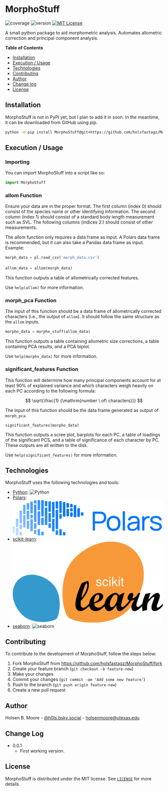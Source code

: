 # MorphoStuff

![coverage](https://img.shields.io/badge/coverage-70%25-yellowgreen)
![version](https://img.shields.io/badge/version-0.0.1-blue)
[![MIT License](https://img.shields.io/badge/License-MIT-green.svg)](https://choosealicense.com/licenses/mit/)

A small python package to aid morphometric analysis. Automates allometric
correction and principal component analysis.

**Table of Contents**
- [Installation](#installation)
- [Execution / Usage](#execution--usage)
- [Technologies](#technologies)
- [Contributing](#contributing)
- [Author](#author)
- [Change log](#change-log)
- [License](#license)

## Installation

MorphoStuff is not in PyPI yet, but I plan to add it in soon. In the meantime,
it can be downloaded from GitHub using pip.

```sh
python -m pip install MorphoStuff@git+https://github.com/holsfastagz/MorphoStuff.git
```

## Execution / Usage

### Importing

You can import MorphoStuff into a script like so:

```python
import MorphoStuff
```

### allom Function

Ensure your data are in the proper format. The first column (index 0)
should consist of the species name or other identifying information. The
second column (index 1) should consist of a standard body length measurement
such as SVL. The following columns (indices 2:) should consist of other
measurements. 

The allom function only requires a data frame as input. A Polars data frame
is recommended, but it can also take a Pandas data frame as input. Example:

```python
morph_data = pl.read_csv('morph_data.csv')

allom_data = allom(morph_data)
```

This function outputs a table of allometrically corrected features.

Use `help(allom)` for more information.

### morph_pca Function

The input of this function should be a data frame of allometrically corrected
characters (i.e., the output of `allom`). It should follow the same structure
as the `allom` inputs.

```python
morpho_data = morpho_stuff(allom_data)
```

This function outputs a table containing allometric size corrections, a table
containing PCA results, and a PCA biplot.

Use `help(morpho_data)` for more information.

### significant_features Function

This function will determine how many principal components account for at least
90% of explained variance and which characters weigh heavily on each PC
according to the following formula:

$$
\sqrt{\frac{1} {\mathrm{number \ of\ characters}}}
$$

The input of this function should be the data frame generated as output of
`morph_pca`. 

```
significant_features(morpho_data)
```

This function outputs a scree plot, barplots for each PC, a table of loadings
of the significant PCS, and a table of significance of each character by PC.
These outputs are all written to the disk.

Use `help(significant_features)` for more information.

## Technologies

MorphoStuff uses the following technologies and tools:

- [Python](https://www.python.org/): ![Python](https://img.shields.io/badge/python-3670A0?style=for-the-badge&logo=python&logoColor=ffdd54)
- [Polars](https://pola.rs/): ![Polars](https://github.com/pola-rs/polars-static/blob/master/logos/polars_logo_blue_text.svg)
- [scikit-learn](https://scikit-learn.org/stable/): ![scikit-learn](https://github.com/scikit-learn/scikit-learn/blob/main/doc/logos/1280px-scikit-learn-logo.png)
- [seaborn](https://seaborn.pydata.org/): ![seaborn](https://seaborn.pydata.org/_images/logo-wide-lightbg.svg)

## Contributing

To contribute to the development of MorphoStuff, follow the steps below:

1. Fork MorphoStuff from <https://github.com/holsfastagz/MorphoStuff/fork>
2. Create your feature branch (`git checkout -b feature-new`)
3. Make your changes
4. Commit your changes (`git commit -am 'Add some new feature'`)
5. Push to the branch (`git push origin feature-new`)
6. Create a new pull request

## Author

Holsen B. Moore - [@h0ls.bsky.social](https://bsky.app/profile/h0ls.bsky.social) - holsenmoore@utexas.edu

## Change Log 

- 0.0.1
    - First working version.

## License

MorphoStuff is distributed under the MIT license. See [`LICENSE`](LICENSE) for more details.